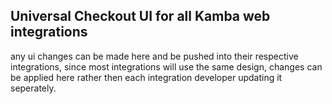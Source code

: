 ## Universal Checkout UI for all Kamba web integrations
any ui changes can be made here and be pushed into their respective integrations, since most integrations will use the same design, changes can be applied here rather then each integration developer updating it seperately.

